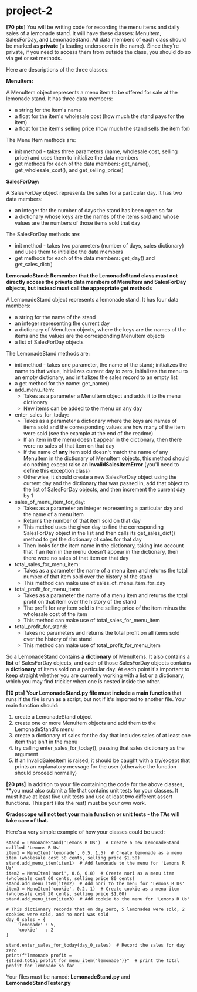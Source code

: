 # project-2

**[70 pts]**  You will be writing code for recording the menu items and daily sales of a lemonade stand. It will have these classes: MenuItem, SalesForDay, and LemonadeStand. All data members of each class should be marked as **private** (a leading underscore in the name). Since they're private, if you need to access them from outside the class, you should do so via get or set methods.

Here are descriptions of the three classes:


**MenuItem:**

A MenuItem object represents a menu item to be offered for sale at the lemonade stand. It has three data members:
* a string for the item's name
* a float for the item's wholesale cost (how much the stand pays for the item)
* a float for the item's selling price (how much the stand sells the item for)

The Menu Item methods are:
* init method - takes three parameters (name, wholesale cost, selling price) and uses them to initialize the data members
* get methods for each of the data members: get_name(), get_wholesale_cost(), and get_selling_price()


**SalesForDay:**

A SalesForDay object represents the sales for a particular day. It has two data members:
* an integer for the number of days the stand has been open so far
* a dictionary whose keys are the names of the items sold and whose values are the numbers of those items sold that day

The SalesForDay methods are:
* init method - takes two parameters (number of days, sales dictionary) and uses them to initialize the data members
* get methods for each of the data members: get_day() and get_sales_dict()


**LemonadeStand:**
**Remember that the LemonadeStand class must not directly access the private data members of MenuItem and SalesForDay objects, but instead must call the appropriate get methods**

A LemonadeStand object represents a lemonade stand. It has four data members: 
* a string for the name of the stand
* an integer representing the current day
* a dictionary of MenuItem objects, where the keys are the names of the items and the values are the corresponding MenuItem objects
* a list of SalesForDay objects

The LemonadeStand methods are:
* init method - takes one parameter, the name of the stand; initializes the name to that value, initializes current day to zero, initializes the menu to an empty dictionary, and initializes the sales record to an empty list
* a get method for the name: get_name()
* add_menu_item:
  * Takes as a parameter a MenuItem object and adds it to the menu dictionary
  * New items can be added to the menu on any day
* enter_sales_for_today:
  * Takes as a parameter a dictionary where the keys are names of items sold and the corresponding values are how many of the item were sold (see the example at the end of the readme)
  * If an item in the menu doesn't appear in the dictionary, then there were no sales of that item on that day
  * If the name of **any** item sold doesn't match the name of any MenuItem in the dictionary of MenuItem objects, this method should do nothing except raise an **InvalidSalesItemError** (you'll need to define this exception class)
  * Otherwise, it should create a new SalesForDay object using the current day and the dictionary that was passed in, add that object to the list of SalesForDay objects, and then increment the current day by 1
* sales_of_menu_item_for_day:
  * Takes as a parameter an integer representing a particular day and the name of a menu item
  * Returns the number of that item sold on that day
  * This method uses the given day to find the corresponding SalesForDay object in the list and then calls its get_sales_dict() method to get the dictionary of sales for that day
  * Then looks for the item name in the dictionary, taking into account that if an item in the menu doesn't appear in the dictionary, then there were no sales of that item on that day
* total_sales_for_menu_item:
  * Takes as a parameter the name of a menu item and returns the total number of that item sold over the history of the stand
  * This method can make use of sales_of_menu_item_for_day
* total_profit_for_menu_item:
  * Takes as a parameter the name of a menu item and returns the total profit on that item over the history of the stand
  * The profit for any item sold is the selling price of the item minus the wholesale cost of the item
  * This method can make use of total_sales_for_menu_item
* total_profit_for_stand:
  * Takes no parameters and returns the total profit on all items sold over the history of the stand
  * This method can make use of total_profit_for_menu_item
  
So a LemonadeStand contains a **dictionary** of MenuItems. It also contains a **list** of SalesForDay objects, and each of those SalesForDay objects contains a **dictionary** of items sold on a particular day. At each point it's important to keep straight whether you are currently working with a list or a dictionary, which you may find trickier when one is nested inside the other. 


**[10 pts]**  **Your LemonadeStand.py file must include a main function** that runs if the file is run as a script, but not if it's imported to another file.  Your main function should:
1. create a LemonadeStand object
2. create one or more MenuItem objects and add them to the LemonadeStand's menu
3. create a dictionary of sales for the day that includes sales of at least one item that isn't in the menu
4. try calling enter_sales_for_today(), passing that sales dictionary as the argument
5. If an InvalidSalesItem is raised, it should be caught with a try/except that prints an explanatory message for the user (otherwise the function should proceed normally)

**[20 pts]**  In addition to your file containing the code for the above classes, **you must also submit a file that contains unit tests for your classes.  It must have at least five unit tests and use at least two different assert functions.  This part (like the rest) must be your own work. 

**Gradescope will not test your main function or unit tests - the TAs will take care of that.**

Here's a very simple example of how your classes could be used:
```
stand = LemonadeStand('Lemons R Us')  # Create a new LemonadeStand callled 'Lemons R Us'
item1 = MenuItem('lemonade', 0.5, 1.5)  # Create lemonade as a menu item (wholesale cost 50 cents, selling price $1.50)
stand.add_menu_item(item1)  # Add lemonade to the menu for 'Lemons R Us'
item2 = MenuItem('nori', 0.6, 0.8)  # Create nori as a menu item (wholesale cost 60 cents, selling price 80 cents)
stand.add_menu_item(item2)  # Add nori to the menu for 'Lemons R Us'
item3 = MenuItem('cookie', 0.2, 1)  # Create cookie as a menu item (wholesale cost 20 cents, selling price $1.00)
stand.add_menu_item(item3)  # Add cookie to the menu for 'Lemons R Us'

# This dictionary records that on day zero, 5 lemonades were sold, 2 cookies were sold, and no nori was sold
day_0_sales = {
    'lemonade' : 5,
    'cookie'   : 2
}

stand.enter_sales_for_today(day_0_sales)  # Record the sales for day zero
print(f"lemonade profit = {stand.total_profit_for_menu_item('lemonade')}"  # print the total profit for lemonade so far
```

Your files must be named: **LemonadeStand.py** and **LemonadeStandTester.py**



